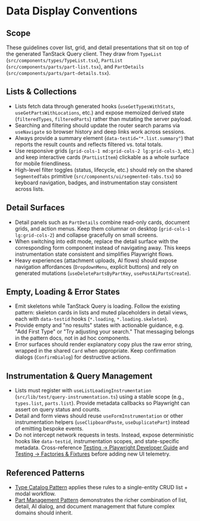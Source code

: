 # Data Display Conventions

## Scope
These guidelines cover list, grid, and detail presentations that sit on top of the generated TanStack Query client. They draw from `TypeList` (`src/components/types/TypeList.tsx`), `PartList` (`src/components/parts/part-list.tsx`), and `PartDetails` (`src/components/parts/part-details.tsx`).

## Lists & Collections
- Lists fetch data through generated hooks (`useGetTypesWithStats`, `useGetPartsWithLocations`, etc.) and expose memoized derived state (`filteredTypes`, `filteredParts`) rather than mutating the server payload.
- Searching and filtering should update the router search params via `useNavigate` so browser history and deep links work across sessions.
- Always provide a summary element (`data-testid="*.list.summary"`) that reports the result counts and reflects filtered vs. total totals.
- Use responsive grids (`grid-cols-1 md:grid-cols-2 lg:grid-cols-3`, etc.) and keep interactive cards (`PartListItem`) clickable as a whole surface for mobile friendliness.
- High-level filter toggles (status, lifecycle, etc.) should rely on the shared `SegmentedTabs` primitive (`src/components/ui/segmented-tabs.tsx`) so keyboard navigation, badges, and instrumentation stay consistent across lists.

## Detail Surfaces
- Detail panels such as `PartDetails` combine read-only cards, document grids, and action menus. Keep them columnar on desktop (`grid-cols-1 lg:grid-cols-2`) and collapse gracefully on small screens.
- When switching into edit mode, replace the detail surface with the corresponding form component instead of navigating away. This keeps instrumentation state consistent and simplifies Playwright flows.
- Heavy experiences (attachment uploads, AI flows) should expose navigation affordances (`DropdownMenu`, explicit buttons) and rely on generated mutations (`useDeletePartsByPartKey`, `usePostAiPartsCreate`).

## Empty, Loading & Error States
- Emit skeletons while TanStack Query is loading. Follow the existing pattern: skeleton cards in lists and muted placeholders in detail views, each with `data-testid` hooks (`*.loading`, `*.loading.skeleton`).
- Provide empty and "no results" states with actionable guidance, e.g. "Add First Type" or "Try adjusting your search." That messaging belongs in the pattern docs, not in ad hoc components.
- Error surfaces should render explanatory copy plus the raw error string, wrapped in the shared `Card` when appropriate. Keep confirmation dialogs (`ConfirmDialog`) for destructive actions.

## Instrumentation & Query Management
- Lists must register with `useListLoadingInstrumentation` (`src/lib/test/query-instrumentation.ts`) using a stable scope (e.g., `types.list`, `parts.list`). Provide metadata callbacks so Playwright can assert on query status and counts.
- Detail and form views should reuse `useFormInstrumentation` or other instrumentation helpers (`useClipboardPaste`, `useDuplicatePart`) instead of emitting bespoke events.
- Do not intercept network requests in tests. Instead, expose deterministic hooks like `data-testid`, instrumentation scopes, and state-specific metadata. Cross-reference [Testing → Playwright Developer Guide](../testing/playwright_developer_guide.md) and [Testing → Factories & Fixtures](../testing/factories_and_fixtures.md) before adding new UI telemetry.

## Referenced Patterns
- [Type Catalog Pattern](./patterns/type_catalog.md) applies these rules to a single-entity CRUD list + modal workflow.
- [Part Management Pattern](./patterns/part_management.md) demonstrates the richer combination of list, detail, AI dialog, and document management that future complex domains should inherit.
